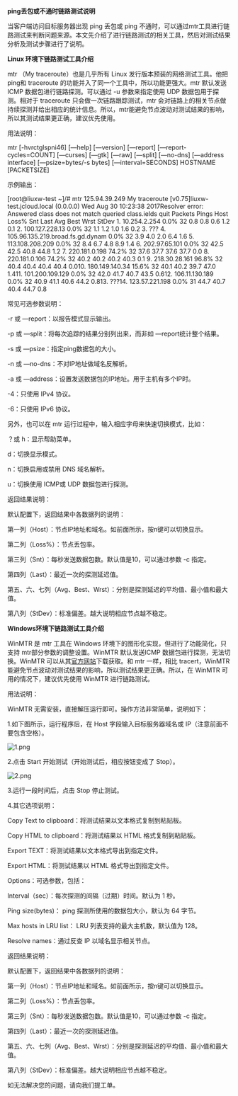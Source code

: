 **ping丢包或不通时链路测试说明**

当客户端访问目标服务器出现 ping 丢包或 ping 不通时，可以通过mtr工具进行链路测试来判断问题来源。本文先介绍了进行链路测试的相关工具，然后对测试结果分析及测试步骤进行了说明。

**Linux 环境下链路测试工具介绍**

mtr （My traceroute）也是几乎所有 Linux 发行版本预装的网络测试工具。他把 ping和 traceroute 的功能并入了同一个工具中，所以功能更强大。mtr 默认发送 ICMP 数据包进行链路探测。可以通过 -u 参数来指定使用 UDP 数据包用于探测。相对于 traceroute 只会做一次链路跟踪测试，mtr 会对链路上的相关节点做持续探测并给出相应的统计信息。所以，mtr能避免节点波动对测试结果的影响，所以其测试结果更正确，建议优先使用。

用法说明：

mtr [-hvrctglspni46] [—help] [—version] [—report] [—report-cycles=COUNT] [—curses] [—gtk] [—raw] [—split] [—no-dns] [—address interface] [—psize=bytes/-s bytes] [—interval=SECONDS] HOSTNAME [PACKETSIZE]

示例输出：

[root@liuxw-test ~]/# mtr 125.94.39.249 My traceroute [v0.75]liuxw-test.jcloud.local (0.0.0.0) Wed Aug 30 10:23:38 2017Resolver error: Answered class does not match queried class.ields quit Packets Pings Host Loss% Snt Last Avg Best Wrst StDev 1. 10.254.2.254 0.0% 32 0.8 0.8 0.6 1.2 0.1 2. 100.127.228.13 0.0% 32 1.1 1.2 1.0 1.6 0.2 3. ??? 4. 105.96.135.219.broad.fs.gd.dynam 0.0% 32 3.9 4.0 2.0 6.4 1.6 5. 113.108.208.209 0.0% 32 8.4 6.7 4.8 8.9 1.4 6. 202.97.65.101 0.0% 32 42.5 42.5 40.8 44.8 1.2 7. 220.181.0.198 74.2% 32 37.6 37.7 37.6 37.7 0.0 8. 220.181.0.106 74.2% 32 40.2 40.2 40.2 40.3 0.1 9. 218.30.28.161 96.8% 32 40.4 40.4 40.4 40.4 0.010. 180.149.140.34 15.6% 32 40.1 40.2 39.7 47.0 1.411. 101.200.109.129 0.0% 32 42.0 41.7 40.7 43.5 0.612. 106.11.130.189 0.0% 32 40.9 41.1 40.6 44.2 0.813. ???14. 123.57.221.198 0.0% 31 44.7 40.7 40.4 44.7 0.8

常见可选参数说明：

-r 或 —report：以报告模式显示输出。

-p 或 —split：将每次追踪的结果分别列出来，而非如 —report统计整个结果。

-s 或 —psize：指定ping数据包的大小。

-n 或 —no-dns：不对IP地址做域名反解析。

-a 或 —address：设置发送数据包的IP地址。用于主机有多个IP时。

-4：只使用 IPv4 协议。

-6：只使用 IPv6 协议。

另外，也可以在 mtr 运行过程中，输入相应字母来快速切换模式，比如：

？或 h：显示帮助菜单。

d：切换显示模式。

n：切换启用或禁用 DNS 域名解析。

u：切换使用 ICMP或 UDP 数据包进行探测。

返回结果说明：

默认配置下，返回结果中各数据列的说明：

第一列（Host）：节点IP地址和域名。如前面所示，按n键可以切换显示。

第二列（Loss%）：节点丢包率。

第三列（Snt）：每秒发送数据包数。默认值是10，可以通过参数 -c 指定。

第四列（Last）：最近一次的探测延迟值。

第五、六、七列（Avg、Best、Wrst）：分别是探测延迟的平均值、最小值和最大值。

第八列（StDev）：标准偏差。越大说明相应节点越不稳定。

**Windows环境下链路测试工具介绍**

WinMTR 是 mtr 工具在 Windows 环境下的图形化实现，但进行了功能简化，只支持 mtr部分参数的调整设置。WinMTR 默认发送ICMP 数据包进行探测，无法切换。WinMTR 可以从其[官方网站](http://winmtr.net/download-winmtr/?spm=5176.7740573.2.8.5uWrGK "官方网站")下载获取。和 mtr 一样，相比 tracert，WinMTR 能避免节点波动对测试结果的影响，所以测试结果更正确。所以，在 WinMTR 可用的情况下，建议优先使用 WinMTR 进行链路测试。

用法说明：

WinMTR 无需安装，直接解压运行即可。操作方法非常简单，说明如下：

1.如下图所示，运行程序后，在 Host 字段输入目标服务器域名或 IP（注意前面不要包含空格）。

![1.png](https://img1.jcloudcs.com/cms/42f62652-7517-4800-8151-925220f97b5920171013161859.png)

2.点击 Start 开始测试（开始测试后，相应按钮变成了 Stop）。

![2.png](https://img1.jcloudcs.com/cms/0aadb227-d515-4c4e-a384-277cbb0e887420171013161929.png)

3.运行一段时间后，点击 Stop 停止测试。

4.其它选项说明：

Copy Text to clipboard：将测试结果以文本格式复制到粘贴板。

Copy HTML to clipboard：将测试结果以 HTML 格式复制到粘贴板。

Export TEXT：将测试结果以文本格式导出到指定文件。

Export HTML：将测试结果以 HTML 格式导出到指定文件。

Options：可选参数，包括：

Interval（sec）：每次探测的间隔（过期）时间。默认为 1 秒。

Ping size(bytes)： ping 探测所使用的数据包大小，默认为 64 字节。

Max hosts in LRU list： LRU 列表支持的最大主机数，默认值为 128。

Resolve names：通过反查 IP 以域名显示相关节点。

返回结果说明：

默认配置下，返回结果中各数据列的说明：

第一列（Host）：节点IP地址和域名。如前面所示，按n键可以切换显示。

第二列（Loss%）：节点丢包率。

第三列（Snt）：每秒发送数据包数。默认值是10，可以通过参数 -c 指定。

第四列（Last）：最近一次的探测延迟值。

第五、六、七列（Avg、Best、Wrst）：分别是探测延迟的平均值、最小值和最大值。

第八列（StDev）：标准偏差。越大说明相应节点越不稳定。

如无法解决您的问题，请向我们提工单。